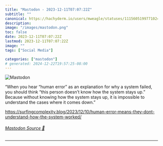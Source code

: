 ```yaml
---
title: "Mastodon - 2023-12-11T07:07:22Z"
subtitle: ""
canonical: https://hachyderm.io/users/mweagle/statuses/111560519977102452
description:
image: "/images/mastodon.png"
toc: false
date: 2023-12-11T07:07:22Z
lastmod: 2023-12-11T07:07:22Z
image: ""
tags: ["Social Media"]

categories: ["mastodon"]
# generated: 2024-12-22T19:57:25-08:00
---
```

![Mastodon](/images/mastodon.png)

<p>“When you hear “human error” as an explanation for why a system failed, you should think “this person doesn’t know how the system stays up.” Because without knowing how the system stays up, it is impossible to understand the cases where it comes down.”</p><p><a href="https://surfingcomplexity.blog/2023/12/10/human-error-means-they-dont-understand-how-the-system-worked/" target="_blank" rel="nofollow noopener noreferrer" translate="no"><span class="invisible">https://</span><span class="ellipsis">surfingcomplexity.blog/2023/12</span><span class="invisible">/10/human-error-means-they-dont-understand-how-the-system-worked/</span></a></p>


###### [Mastodon Source 🐘](https://hachyderm.io/@mweagle/111560519977102452)

___
